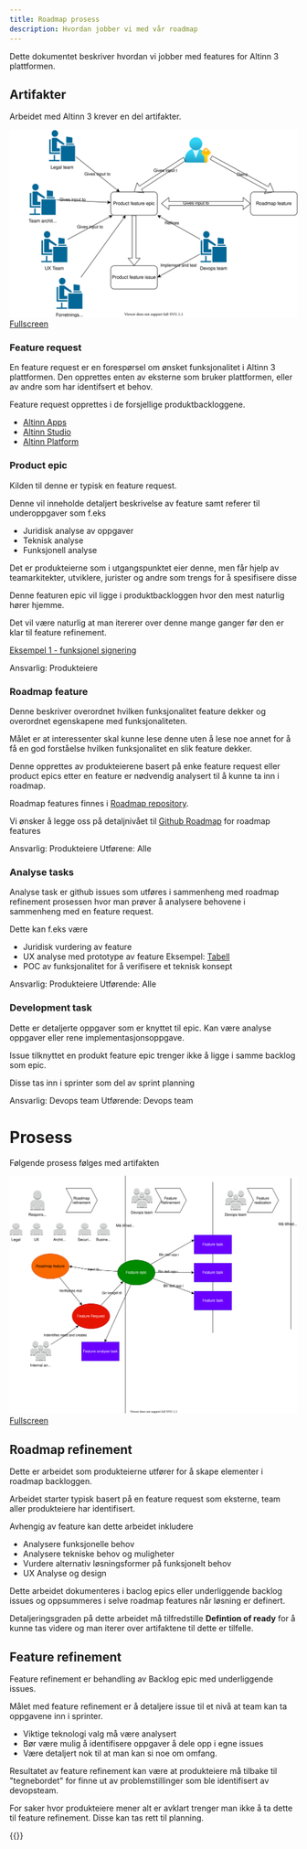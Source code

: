 ```yaml
---
title: Roadmap prosess
description: Hvordan jobber vi med vår roadmap
---
```

Dette dokumentet beskriver hvordan vi jobber med features for Altinn 3 plattformen.

## Artifakter

Arbeidet med Altinn 3 krever en del artifakter.

![Backlogs](roadmap.drawio.svg "Artifakter")
[Fullscreen](roadmap.drawio.svg)

### Feature request

En feature request er en forespørsel om ønsket funksjonalitet i Altinn 3 plattformen. Den opprettes enten av eksterne
som bruker plattformen, eller av andre som har identifsert et behov.

Feature request opprettes i de forsjellige produktbackloggene.
- [Altinn Apps](https://github.com/Altinn/app-template-dotnet/issues?page=2&q=is%3Aissue+is%3Aopen)
- [Altinn Studio](https://github.com/Altinn/altinn-studio/labels/kind%2Ffeature-request)
- [Altinn Platform](https://github.com/Altinn/altinn-platform/labels/kind%2Ffeature-request)

### Product epic

Kilden til denne er typisk en feature request. 

Denne vil inneholde detaljert beskrivelse av feature samt referer til underoppgaver som f.eks

- Juridisk analyse av oppgaver
- Teknisk analyse
- Funksjonell analyse

Det er produkteierne som i utgangspunktet eier denne, men får hjelp av teamarkitekter, utviklere, jurister og andre som trengs for å spesifisere disse

Denne featuren epic vil ligge i produktbackloggen hvor den mest naturlig hører hjemme. 

Det vil være naturlig at man itererer over denne mange ganger før den er klar til feature refinement.

[Eksempel 1 - funksjonel signering](https://github.com/Altinn/app-template-dotnet/issues/16)

Ansvarlig: Produkteiere

### Roadmap feature

Denne beskriver overordnet hvilken funksjonalitet feature dekker og overordnet egenskapene med funksjonaliteten.

Målet er at interessenter skal kunne lese denne uten å lese noe annet for å få en god forståelse hvilken funksjonalitet en slik feature dekker. 

Denne opprettes av produkteierene basert på enke feature request eller product epics etter en feature er nødvendig analysert til å kunne ta inn i roadmap.

Roadmap features finnes i [Roadmap repository](https://github.com/Altinn/altinn-roadmap/issues).

Vi ønsker å legge oss på detaljnivået til [Github Roadmap](https://github.com/orgs/github/projects/4247) for roadmap features

Ansvarlig: Produkteiere
Utførene: Alle

### Analyse tasks 

Analyse task er github issues som utføres i sammenheng med roadmap refinement prosessen hvor man prøver å analysere behovene i sammenheng med en feature request. 

Dette kan f.eks være

- Juridisk vurdering av feature
- UX analyse med prototype av feature Eksempel: [Tabell](https://github.com/Altinn/altinn-studio/issues/7750)
- POC av funksjonalitet for å verifisere et teknisk konsept

Ansvarlig: Produkteiere
Utførende: Alle

### Development task

Dette er detaljerte oppgaver som er knyttet til epic. Kan være analyse oppgaver eller rene implementasjonsoppgave.

Issue tilknyttet en produkt feature epic trenger ikke å ligge i samme backlog som epic. 

Disse tas inn i sprinter som del av sprint planning

Ansvarlig: Devops team
Utførende: Devops team

# Prosess

Følgende prosess følges med artifakten

![Backlogs](roadmapprocess.drawio.svg "Roadmap process")
[Fullscreen](roadmapprocess.drawio.svg)


## Roadmap refinement

Dette er arbeidet som produkteierne utfører for å skape elementer i roadmap backloggen. 

Arbeidet starter typisk basert på en feature request som eksterne, team aller produkteiere har identifisert.

Avhengig av feature kan dette arbeidet inkludere

- Analysere funksjonelle behov
- Analysere tekniske behov og muligheter
- Vurdere alternativ løsningsformer på funksjonelt behov
- UX Analyse og design

Dette arbeidet dokumenteres i baclog epics eller underliggende backlog issues og oppsummeres i selve roadmap features når løsning er definert.

Detaljeringsgraden på dette arbeidet må tilfredstille **Defintion of ready** for å kunne tas videre og man iterer over
artifaktene til dette er tilfelle.



## Feature refinement

Feature refinement er behandling av Backlog epic med underliggende issues.

Målet med feature refinement er å detaljere issue til et nivå at team kan ta oppgavene inn i sprinter. 

- Viktige teknologi valg må være analysert
- Bør være mulig å identifisere oppgaver å dele opp i egne issues
- Være detaljert nok til at man kan si noe om omfang. 

Resultatet av feature refinement kan være at produkteiere må tilbake til "tegnebordet" for finne ut av problemstillinger som ble identifisert av devopsteam.

For saker hvor produkteiere mener alt er avklart trenger man ikke å ta dette til feature refinement. Disse kan tas rett til planning.






{{<children>}}
